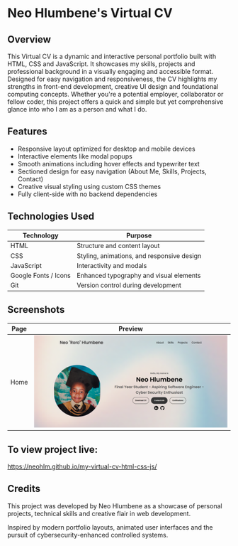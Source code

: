 # Neo Hlumbene's Virtual CV

## Overview

This Virtual CV is a dynamic and interactive personal portfolio built with HTML, CSS and JavaScript. It showcases my skills, projects and professional background in a visually engaging and accessible format. Designed for easy navigation and responsiveness, the CV highlights my strengths in front-end development, creative UI design and foundational computing concepts. Whether you're a potential employer, collaborator or fellow coder, this project offers a quick and simple but yet comprehensive glance into who I am as a person and what I do.

## Features

- Responsive layout optimized for desktop and mobile devices
- Interactive elements like modal popups
- Smooth animations including hover effects and typewriter text
- Sectioned design for easy navigation (About Me, Skills, Projects, Contact)
- Creative visual styling using custom CSS themes
- Fully client-side with no backend dependencies

## Technologies Used
| Technology	| Purpose |
|-------------|---------|
|HTML |	Structure and content layout|
|CSS	|Styling, animations, and responsive design|
|JavaScript | Interactivity and modals|
|Google Fonts / Icons | Enhanced typography and visual elements|
|Git|	Version control during development|

## Screenshots

| Page | Preview |
|------|---------|
| Home | ![Home Page](home_page.png) |

## To view project live:
https://neohlm.github.io/my-virtual-cv-html-css-js/

## Credits
This project was developed by Neo Hlumbene as a showcase of personal projects, technical skills and creative flair in web development.

Inspired by modern portfolio layouts, animated user interfaces and the pursuit of cybersecurity-enhanced controlled systems.


